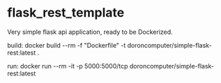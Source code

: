 # flask_rest_template
Very simple flask api application, ready to be Dockerized.

build:
docker build --rm -f "Dockerfile" -t doroncomputer/simple-flask-rest:latest .

run:
docker run --rm -it -p 5000:5000/tcp doroncomputer/simple-flask-rest:latest
